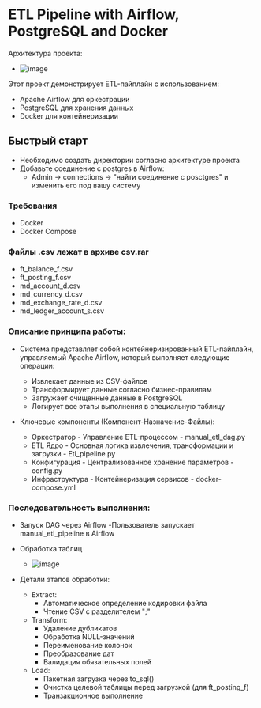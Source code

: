 # ETL Pipeline with Airflow, PostgreSQL and Docker
Архитектура проекта:
- ![image](https://github.com/user-attachments/assets/9bea80a6-82fe-429a-8097-5268b32e545c)
  
Этот проект демонстрирует ETL-пайплайн с использованием:
- Apache Airflow для оркестрации
- PostgreSQL для хранения данных
- Docker для контейнеризации

## Быстрый старт
- Необходимо создать директории согласно архитектуре проекта
- Добавьте соединение с postgres в Airflow:
  - Admin -> connections -> "найти соединение с posctgres" и изменить его под вашу систему
### Требования
- Docker
- Docker Compose

### Файлы .csv лежат в архиве csv.rar 
- ft_balance_f.csv      
- ft_posting_f.csv         
- md_account_d.csv         
- md_currency_d.csv         
- md_exchange_rate_d.csv    
- md_ledger_account_s.csv   


### Описание принципа работы:
- Система представляет собой контейнеризированный ETL-пайплайн, управляемый Apache Airflow, который выполняет следующие операции:
  - Извлекает данные из CSV-файлов
  - Трансформирует данные согласно бизнес-правилам
  - Загружает очищенные данные в PostgreSQL
  - Логирует все этапы выполнения в специальную таблицу

- Ключевые компоненты (Компонент-Назначение-Файлы):
  - Оркестратор - Управление ETL-процессом - manual_etl_dag.py
  - ETL Ядро - Основная логика извлечения, трансформации и загрузки - Etl_pipeline.py
  - Конфигурация - Централизованное хранение параметров	- config.py
  - Инфраструктура -	Контейнеризация сервисов	- docker-compose.yml
 
### Последовательность выполнения:
- Запуск DAG через Airflow
  -Пользователь запускает manual_etl_pipeline в Airflow
- Обработка таблиц
  - ![image](https://github.com/user-attachments/assets/11a00f5a-802b-4625-9df6-85720709ab00)

- Детали этапов обработки:
  - Extract:
    - Автоматическое определение кодировки файла
    - Чтение CSV с разделителем ";"
  - Transform:
    - Удаление дубликатов
    - Обработка NULL-значений
    - Переименование колонок
    - Преобразование дат
    - Валидация обязательных полей
  - Load:
    - Пакетная загрузка через to_sql()
    - Очистка целевой таблицы перед загрузкой (для ft_posting_f)
    - Транзакционное выполнение
